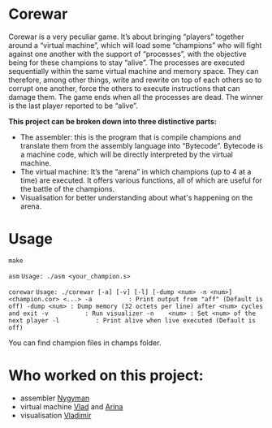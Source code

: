 # Corewar

Corewar is a very peculiar game. It’s about bringing “players” together around a “virtual machine”, which will load some “champions” who will fight against one another with the support of “processes”, with the objective being for these champions to stay “alive”.
The processes are executed sequentially within the same virtual machine and memory space. They can therefore, among other things, write and rewrite on top of each others so to corrupt one another, force the others to execute instructions that can damage them.
The game ends when all the processes are dead. The winner is the last player reported to be “alive”.

**This project can be broken down into three distinctive parts:**

- The assembler: this is the program that is compile champions and translate them from the assembly language into “Bytecode”. Bytecode is a machine code, which will be directly interpreted by the virtual machine.
- The virtual machine: It’s the “arena” in which champions (up to 4 at a time) are executed. It offers various functions, all of which are useful for the battle of the champions.
- Visualisation for better understanding about what's happening on the arena.

# Usage

`make`

`asm`
`Usage: ./asm <your_champion.s>`

`corewar`
`Usage: ./corewar [-a] [-v] [-l] [-dump <num> -n <num>] <champion.cor> <...>
-a          : Print output from "aff" (Default is off)
-dump <num> : Dump memory (32 octets per line) after <num> cycles and exit
-v          : Run visualizer
-n    <num> : Set <num> of the next player
-l          : Print alive when live executed (Default is off)`

You can find champion files in champs folder.

# Who worked on this project:

- assembler [Nygyman](https://github.com/nygymankussainov/)
- virtual machine [Vlad](https://github.com/Sddoo/) and [Arina](https://github.com/egiant)
- visualisation [Vladimir](https://github.com/vlaarx)
